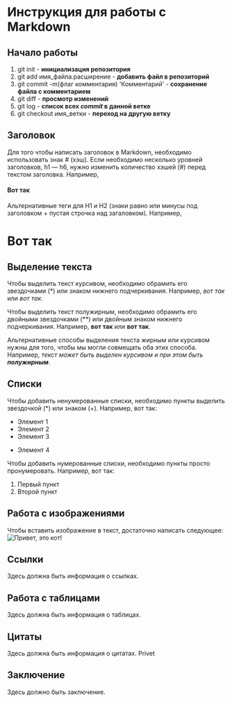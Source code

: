 # Инструкция для работы с Markdown

## Начало работы

1. git init - **инициализация репозитория**
2. git add имя_файла.расширение - **добавить файл в репозиторий**
3. git commit -m(флаг комментария) 'Комментарий' - **сохранение файла с комментарием**
4. git diff - **просмотр изменений**
5. git log - **список всех _commit_ в данной ветке**
6. git checkout имя_ветки - **переход на другую ветку**

## Заголовок
Для того чтобы написать заголовок в Markdown, необходимо использовать знак # (хэш). Если необходимо несколько уровней заголовков, h1 — h6, нужно изменить количество хэшей (#) перед текстом заголовка. Например,
#### Вот так

Альтернативные теги для H1 и H2 (знаки равно или минусы под заголовком + пустая строчка над загаловком). Например,

Вот так
===

## Выделение текста

Чтобы выделить текст курсивом, необходимо обрамить его звездочками (*) или знаком нижнего подчеркивания. Например, *вот так* или _вот так_.

Чтобы выделить текст полужирным, необходимо обрамить его двойными звездочками (**) или двойным знаком нижнего подчеркивания. Например, **вот так** или __вот так__.

Альтернативные способы выделения текста жирным или курсивом нужны для того, чтобы мы могли совмещать оба этих способа. Например, _текст может быть выделен курсивом и при этом быть **полужирным**_.

## Списки
Чтобы добавить ненумерованные списки, необходимо пункты выделить звездочкой (*) или знаком (+). Например, вот так:
* Элемент 1
* Элемент 2
* Элемент 3
+ Элемент 4

Чтобы добавить нумерованные списки, необходимо пункты просто пронумеровать.
Например, вот так:
1. Первый пункт
2. Второй пункт

## Работа с изображениями

Чтобы вставить изображение в текст, достаточно написать следующее:
![Привет, это кот!](cat.jpg)

## Ссылки

Здесь должна быть информация о ссылках.

## Работа с таблицами

Здесь должна быть информация о таблицах.

## Цитаты

Здесь должна быть информация о цитатах.
Privet
## Заключение

Здесь должно быть заключение.
